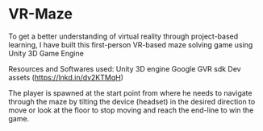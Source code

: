 # VR-Maze

To get a better understanding of virtual reality through project-based learning, I have built this first-person VR-based maze solving game using Unity 3D Game Engine

Resources and Softwares used: Unity 3D engine Google GVR sdk Dev assets (https://lnkd.in/dv2KTMqH)

The player is spawned at the start point from where he needs to navigate through the maze by tilting the device (headset) in the desired direction to move or look at the floor to stop moving and reach the end-line to win the game.
